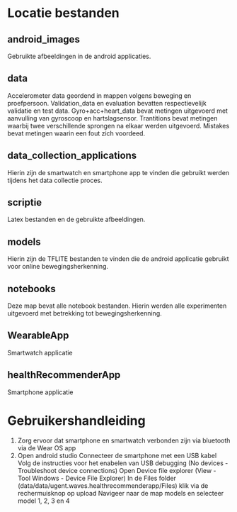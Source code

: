 # Locatie bestanden
## android_images
Gebruikte afbeeldingen in de android applicaties.

## data
Accelerometer data geordend in mappen volgens beweging en proefpersoon.
Validation_data en evaluation bevatten respectievelijk validatie en test data.
Gyro+acc+heart_data bevat metingen uitgevoerd met aanvulling van gyroscoop en hartslagsensor.
Trantitions bevat metingen waarbij twee verschillende sprongen na elkaar werden uitgevoerd.
Mistakes bevat metingen waarin een fout zich voordeed.

## data_collection_applications
Hierin zijn de smartwatch en smartphone app te vinden die gebruikt werden tijdens het data collectie proces.

## scriptie
Latex bestanden en de gebruikte afbeeldingen.

## models
Hierin zijn de TFLITE bestanden te vinden die de android applicatie gebruikt voor online bewegingsherkenning.

## notebooks
Deze map bevat alle notebook bestanden. Hierin werden alle experimenten uitgevoerd met betrekking tot bewegingsherkenning.

## WearableApp
Smartwatch applicatie

## healthRecommenderApp
Smartphone applicatie

# Gebruikershandleiding

1. Zorg ervoor dat smartphone en smartwatch verbonden zijn via bluetooth via de Wear OS app
2. 	Open android studio
	Connecteer de smartphone met een USB kabel
	Volg de instructies voor het enabelen van USB debugging (No devices - Troubleshoot device connections)
	Open Device file explorer (View - Tool Windows - Device File Explorer)
	In de Files folder (data/data/ugent.waves.healthrecommenderapp/Files) klik via de rechermuisknop op upload
	Navigeer naar de map models en selecteer model 1, 2, 3 en 4

	
	

